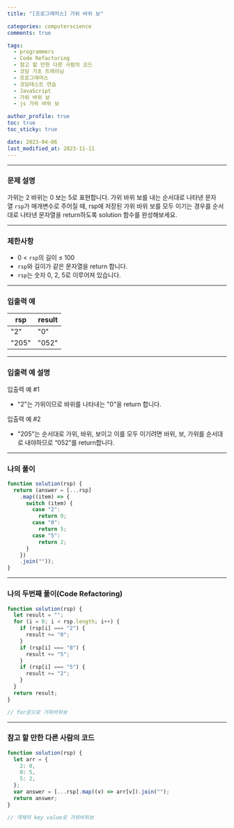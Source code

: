 ```yaml
---
title: "[프로그래머스] 가위 바위 보"

categories: computerscience
comments: true

tags:
  - programmers
  - Code Refactoring
  - 참고 할 만한 다른 사람의 코드
  - 코딩 기초 트레이닝
  - 프로그래머스
  - 코딩테스트 연습
  - JavaScript
  - 가위 바위 보
  - js 가위 바위 보

author_profile: true
toc: true
toc_sticky: true

date: 2023-04-06
last_modified_at: 2023-11-11
---
```


---

### 문제 설명

가위는 2 바위는 0 보는 5로 표현합니다. 가위 바위 보를 내는 순서대로 나타낸 문자열 `rsp`가 매개변수로 주어질 때, rsp에 저장된 가위 바위 보를 모두 이기는 경우를 순서대로 나타낸 문자열을 return하도록 solution 함수를 완성해보세요.

---

### 제한사항

- 0 < `rsp`의 길이 ≤ 100
- `rsp`와 길이가 같은 문자열을 return 합니다.
- `rsp`는 숫자 0, 2, 5로 이루어져 있습니다.

---

### 입출력 예

| rsp   | result |
| ----- | ------ |
| "2"   | "0"    |
| "205" | "052"  |

---

### 입출력 예 설명

입출력 예 #1

- "2"는 가위이므로 바위를 나타내는 "0"을 return 합니다.

입출력 예 #2

- "205"는 순서대로 가위, 바위, 보이고 이를 모두 이기려면 바위, 보, 가위를 순서대로 내야하므로 “052”를 return합니다.

---

### 나의 풀이

```jsx
function solution(rsp) {
  return (answer = [...rsp]
    .map((item) => {
      switch (item) {
        case "2":
          return 0;
        case "0":
          return 5;
        case "5":
          return 2;
      }
    })
    .join(""));
}
```

---

### 나의 두번째 풀이(Code Refactoring)

```jsx
function solution(rsp) {
  let result = "";
  for (i = 0; i < rsp.length; i++) {
    if (rsp[i] === "2") {
      result += "0";
    }
    if (rsp[i] === "0") {
      result += "5";
    }
    if (rsp[i] === "5") {
      result += "2";
    }
  }
  return result;
}

// for문으로 가위바위보
```

---

### 참고 할 만한 다른 사람의 코드

```jsx
function solution(rsp) {
  let arr = {
    2: 0,
    0: 5,
    5: 2,
  };
  var answer = [...rsp].map((v) => arr[v]).join("");
  return answer;
}

// 객체의 key value로 가위바위보
```
